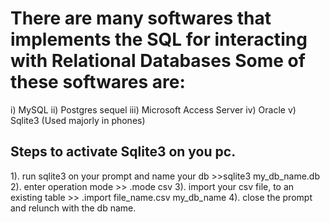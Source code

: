# There are many softwares that implements the SQL for interacting with Relational Databases Some of these softwares are:

i) MySQL
ii) Postgres sequel
iii) Microsoft Access Server
iv) Oracle
v) Sqlite3 (Used majorly in phones)

## Steps to activate Sqlite3 on you pc.

1). run sqlite3 on your prompt and name your db >>sqlite3 my_db_name.db
2). enter operation mode >> .mode csv
3). import your csv file, to an existing table >> .import file_name.csv my_db_name
4). close the prompt and relunch with the db name.
